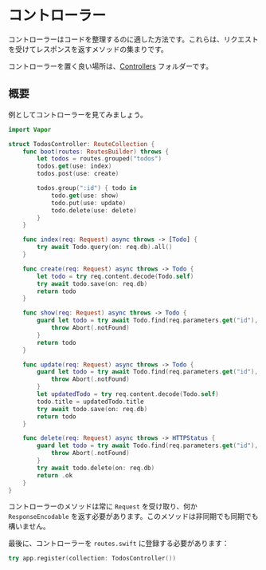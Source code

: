 # コントローラー

コントローラーはコードを整理するのに適した方法です。これらは、リクエストを受けてレスポンスを返すメソッドの集まりです。

コントローラーを置く良い場所は、[Controllers](../getting-started/folder-structure.ja.md#controllers) フォルダーです。

## 概要

例としてコントローラーを見てみましょう。

```swift
import Vapor

struct TodosController: RouteCollection {
    func boot(routes: RoutesBuilder) throws {
        let todos = routes.grouped("todos")
        todos.get(use: index)
        todos.post(use: create)

        todos.group(":id") { todo in
            todo.get(use: show)
            todo.put(use: update)
            todo.delete(use: delete)
        }
    }

    func index(req: Request) async throws -> [Todo] {
        try await Todo.query(on: req.db).all()
    }

    func create(req: Request) async throws -> Todo {
        let todo = try req.content.decode(Todo.self)
        try await todo.save(on: req.db)
        return todo
    }

    func show(req: Request) async throws -> Todo {
        guard let todo = try await Todo.find(req.parameters.get("id"), on: req.db) else {
            throw Abort(.notFound)
        }
        return todo
    }

    func update(req: Request) async throws -> Todo {
        guard let todo = try await Todo.find(req.parameters.get("id"), on: req.db) else {
            throw Abort(.notFound)
        }
        let updatedTodo = try req.content.decode(Todo.self)
        todo.title = updatedTodo.title
        try await todo.save(on: req.db)
        return todo
    }

    func delete(req: Request) async throws -> HTTPStatus {
        guard let todo = try await Todo.find(req.parameters.get("id"), on: req.db) else {
            throw Abort(.notFound)
        }
        try await todo.delete(on: req.db)
        return .ok
    }
}
```

コントローラーのメソッドは常に `Request` を受け取り、何か `ResponseEncodable` を返す必要があります。このメソッドは非同期でも同期でも構いません。

最後に、コントローラーを `routes.swift` に登録する必要があります：

```swift
try app.register(collection: TodosController())
```
